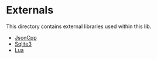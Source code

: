 # Externals
This directory contains external libraries used within this lib.

* [JsonCpp](https://github.com/open-source-parsers/jsoncpp)
* [Sqlite3](https://www.sqlite.org/download.html)
* [Lua](https://www.lua.org/download.html)